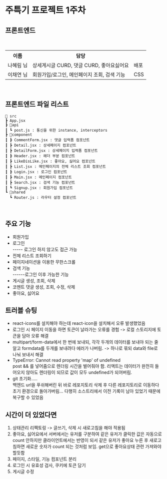 <h1>주특기 프로젝트 1주차</h1>

<h2>프론트엔드</h2>
</br>
<table>
<th>이름</th>
<th>담당</th>
<th></th>
  <tr>
  <td>나혜림 님</td>
  <td>상세게시글 CURD, 댓글 CURD, 좋아요싫어요</td>
  <td>배포</td>
  </tr>

  <tr>
  <td>이채연 님</td>
  <td>회원가입/로그인, 메인페이지 조회, 검색 기능</td>
  <td>CSS</td>
  </tr>
</table>
</br>

<h2>프론트엔드 파일 리스트</h2>

```
📂 src
┣ App.jsx
┣ 📂api
┃ ┗ post.js : 통신을 위한 instance, interceptors
┣ 📂component
┃ ┣ CommentForm.jsx : 댓글 입력폼 컴포넌트
┃ ┣ Detail.jsx : 상세페이지 컴포넌트
┃ ┣ DetailForm.jsx : 상세페이지 입력폼 컴포넌트
┃ ┣ Header.jsx : 헤더 부분 컴포넌트
┃ ┣ LikeDisLike.jsx : 좋아요, 싫어요 컴포넌트
┃ ┣ List.jsx : 메인페이지의 전체 리스트 조회 컴포넌트
┃ ┣ Login.jsx : 로그인 컴포넌트
┃ ┣ Main.jsx : 메인페이지 컴포넌트
┃ ┣ Search.jsx : 검색 기능 컴포넌트
┃ ┗ Signup.jsx : 회원가입 컴포넌트
┗ 📂shared
  ┗ Router.js : 라우터 설정 컴포넌트
```

</br>
<h2>주요 기능</h2>
<ul>
<li>회원가입</li>
<li>로그인</li>
----- 로그인 하지 않고도 접근 가능
<li>전체 리스트 조회하기</li>
<li>페이지네이션을 이용한 무한스크롤</li>
<li>검색 기능</li>
------로그인 이후 가능한 기능
<li>게시글 생성, 조회, 삭제</li>
<li>코멘트 댓글 생성, 조회, 수정, 삭제</li>
<li>좋아요, 싫어요</li>
</ul>
<h2>트러블 슈팅</h2>
<ul>
<li>react-icons를 설치해야 하는데 react-icon을 설치해서 오류 발생했었음</li>
<li>로그인 시 페이지 이동을 하면 토큰이 날라가는 오류를 경험 -> 로컬 스토리지에 토큰을 담아 오류 해결</li>
<li>multipart/form-data에서 한 번에 보내되, 각각 두개의 데이터를 보내야 되는 줄 알고 formdata를 두개를 보내려다 에러가 나버림. -> 하나로 묶되 data와 file로 나눠 보내서 해결</li>
<li>TypeError: Cannot read property 'map' of undefined</br>
post && 를 넣어줌으로 렌더링 시간을 벌어줘야 함. 리액트는 데이터가 완전히 들어오지 않아도 렌더링이 되므로 값이 모두 undefined가 되어버림. </li>
<li>git 초기화.....</br>
백엔드 url을 푸쉬해버린 뒤 바로 레포지토리 삭제 후 다른 레포지토리로 이동하다 초기 환경으로 돌아가버림... 다행히 소스트리에서 이전 기록이 남아 있었기 때문에 복구할 수 있었음</br>

</li>
</ul>

<h2>시간이 더 있었다면</h2>
<ol>
<li>상태관리 리팩토링 -> 글쓰기, 삭제 시 새로고침을 해야 적용됨</li>
<li>좋아요, 싫어요에서 서버에서는 유저를 구분하여 같은 유저가 클릭한 값은 자동으로 count 안하지만 클라이언트에서는 반영이 되서 같은 유저가 좋아요 누른 후 새로고침하면 새로운 숫자가 count 되는 것처럼 보임. get으로 좋아요상태 관련 가져와야 할듯함 </li>
<li>페이지, 스타일, 기능 컴포넌트 분리</li>
<li>로그인 시 유효성 검사, 쿠키에 토큰 담기</li>
<li>게시글 수정</li>
</ol>
